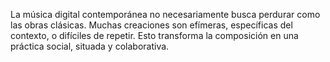 La música digital contemporánea no necesariamente busca perdurar como las obras clásicas. Muchas creaciones son efímeras, específicas del contexto, o difíciles de repetir. Esto transforma la composición en una práctica social, situada y colaborativa.
